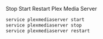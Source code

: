 Stop Start Restart Plex Media Server
```bash
service plexmediaserver start
service plexmediaserver stop
service plexmediaserver restart
```